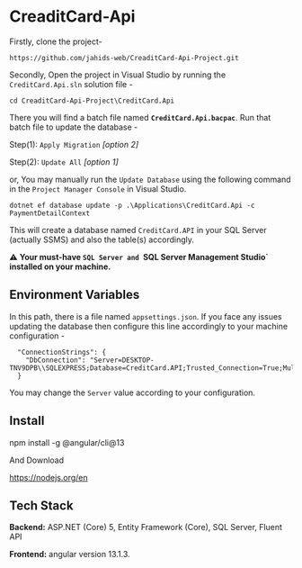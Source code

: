 # CreaditCard-Api
Firstly, clone the project-
```
https://github.com/jahids-web/CreaditCard-Api-Project.git
```
Secondly, Open the project in Visual Studio by running the `CreditCard.Api.sln` solution file - 
```
cd CreaditCard-Api-Project\CreditCard.Api
```
There you will find a batch file named **`CreditCard.Api.bacpac`**. 
Run that batch file to update the database - 

Step(1): `Apply Migration` _[option 2]_

Step(2): `Update All` _[option 1]_

or, You may manually run the `Update Database` using the following command
in the `Project Manager Console` in Visual Studio. 

```
dotnet ef database update -p .\Applications\CreditCard.Api -c PaymentDetailContext
```

This will create a database named `CreditCard.API` in your SQL Server 
(actually SSMS) and also the table(s) accordingly.

⚠️ **Your must-have `SQL Server and `SQL Server Management Studio` 
installed on your machine.**

    
## Environment Variables

In this path, 
there is a file named `appsettings.json`. 
If you face any issues updating the database then configure this line 
accordingly to your machine configuration - 
```
  "ConnectionStrings": {
    "DbConnection": "Server=DESKTOP-TNV9DPB\\SQLEXPRESS;Database=CreditCard.API;Trusted_Connection=True;MultipleActiveResultSets=True;"
  }
```
You may change the `Server` value according to your configuration.
## Install
npm install -g @angular/cli@13

And Download

https://nodejs.org/en


## Tech Stack

**Backend:** ASP.NET (Core) 5,  Entity Framework (Core), SQL Server,
Fluent API

**Frontend:** angular version 13.1.3.



